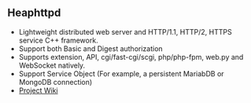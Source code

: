 ## Heaphttpd
* Lightweight distributed web server and HTTP/1.1, HTTP/2, HTTPS service C++ framework.
* Support both Basic and Digest authorization
* Supports extension, API, cgi/fast-cgi/scgi, php/php-fpm, web.py and WebSocket natively.
* Support Service Object (For example, a persistent MariabDB or MongoDB connection)
* [Project Wiki](https://github.com/uplusware/heaphttpd/wiki/)
